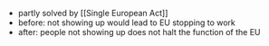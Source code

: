 - partly solved by [[Single European Act]]
- before: not showing up would lead to EU stopping to work
- after: people not showing up does not halt the function of the EU